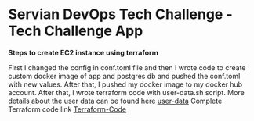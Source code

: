 # Servian DevOps Tech Challenge - Tech Challenge App

**Steps to create EC2 instance using terraform**


First I changed the config in conf.toml file and then I wrote code to create custom docker image of app and postgres db and pushed the conf.toml with new values.
After that, I pushed my docker image to my docker hub account.
After that, I wrote terraform code with user-data.sh script.
More details about the user data can be found here [user-data](Terraform-Code/user-data.sh)
Complete Terraform code link [Terraform-Code](Terraform-Code/main.tf)

